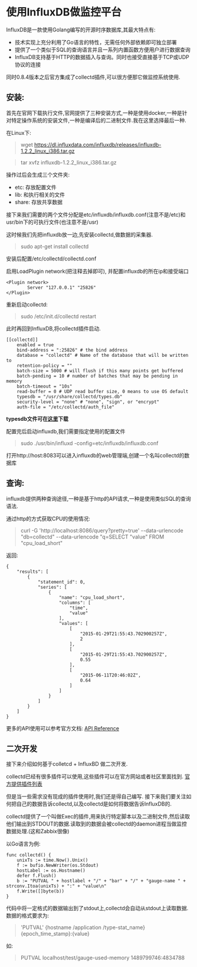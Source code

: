# 使用InfluxDB做监控平台

InfluxDB是一款使用Golang编写的开源时序数据库,其最大特点有:

- 技术实现上充分利用了Go语言的特性，无需任何外部依赖即可独立部署
- 提供了一个类似于SQL的查询语言并且一系列内置函数方便用户进行数据查询
- InfluxDB支持基于HTTP的数据插入与查询。同时也接受直接基于TCP或UDP协议的连接

同时0.8.4版本之后官方集成了collectd插件,可以很方便那它做监控系统使用.


## 安装:

首先在官网下载执行文件,官网提供了三种安装方式,一种是使用docker,一种是针对特定操作系统的安装文件,一种是编译后的二进制文件.我在这里选择最后一种.

在Linux下:

> wget https://dl.influxdata.com/influxdb/releases/influxdb-1.2.2_linux_i386.tar.gz

> tar xvfz influxdb-1.2.2_linux_i386.tar.gz

操作过后会生成三个文件夹:

- etc: 存放配置文件
- lib: 和执行相关的文件
- share: 存放共享数据

接下来我们需要的两个文件分配是etc/influxdb/influxdb.conf(注意不是/etc)和usr/bin下的可执行文件(也注意不是/usr)


这时候我们先把influxdb放一边,先安装collectd,做数据的采集器.

> sudo apt-get install collectd

安装后配置/etc/collectd/collectd.conf

启用LoadPlugin network(把注释去掉即可),
并配置influxdb的所在ip和接受端口

    <Plugin network>
            Server "127.0.0.1" "25826"
    </Plugin>

重新启动collectd:

> sudo /etc/init.d/collectd restart

此时再回到InfluxDB,将collectd插件启动.


    [[collectd]]
        enabled = true
        bind-address = ":25826" # the bind address
        database = "collectd" # Name of the database that will be written to
        retention-policy = ""
        batch-size = 5000 # will flush if this many points get buffered
        batch-pending = 10 # number of batches that may be pending in memory
        batch-timeout = "10s"
        read-buffer = 0 # UDP read buffer size, 0 means to use OS default
        typesdb = "/usr/share/collectd/types.db"
        security-level = "none" # "none", "sign", or "encrypt"
        auth-file = "/etc/collectd/auth_file"


**typesdb文件可在[这里](https://github.com/collectd/collectd/blob/master/src/types.db)下载**

配置完后启动influxdb,我们需要指定使用的配置文件

> sudo ./usr/bin/influxd -config=etc/influxdb/influxdb.conf


打开http://host:8083可以进入influxdb的web管理端,创建一个名叫collectd的数据库


## 查询:

influxdb提供两种查询途径,一种是基于http的API请求,一种是使用类似SQL的查询语法.

通过http的方式获取CPU的使用情况:

> curl -G 'http://localhost:8086/query?pretty=true' --data-urlencode "db=collectd" --data-urlencode "q=SELECT \"value\" FROM \"cpu_load_short\" 

返回:

    {
        "results": [
            {
                "statement_id": 0,
                "series": [
                    {
                        "name": "cpu_load_short",
                        "columns": [
                            "time",
                            "value"
                        ],
                        "values": [
                            [
                                "2015-01-29T21:55:43.702900257Z",
                                2
                            ],
                            [
                                "2015-01-29T21:55:43.702900257Z",
                                0.55
                            ],
                            [
                                "2015-06-11T20:46:02Z",
                                0.64
                            ]
                        ]
                    }
                ]
            }
        ]
    }

更多的API使用可以参考官方文档:
[API Reference](https://docs.influxdata.com/influxdb/v1.2/tools/api/)

## 二次开发

接下来介绍如何基于colletcd + InfluxBD 做二次开发.

collectd已经有很多插件可以使用,这些插件可以在官方网站或者社区里面找到.
[官方提供插件列表](https://collectd.org/wiki/index.php/Table_of_Plugins)

但是当一些需求没有现成的插件使用时,我们还是得自己编写.
接下来我们要关注如何把自己的数据告诉collectd,以及collectd是如何将数据告诉InfluxDB的.

collectd提供了一个叫做Exec的插件,用来执行特定脚本以及二进制文件,然后读取他们输出到STDOUT的数据.读取到的数据会被collectd的daemon进程当做监控数据处理.(这和Zabbix很像)


以Go语言为例:

    func collectd() {
        unixTs := time.Now().Unix()
        f := bufio.NewWriter(os.Stdout)
        hostLabel := os.Hostname()
        defer f.Flush()
        b := "PUTVAL " + hostlabel + "/" + "bar" + "/" + "gauge-name " + strconv.Itoa(unixTs) + ":" + "value\n"
        f.Write([]byte(b))
    }


代码中将一定格式的数据输出到了stdout上,collectd会自动从stdout上读取数据.
数据的格式要求为:

> 'PUTVAL'  {hostname  /application   /type-stat_name}   {epoch_time_stamp}:{value}

如:

> PUTVAL localhost/test/gauge-used-memory 1489799746:4834788
